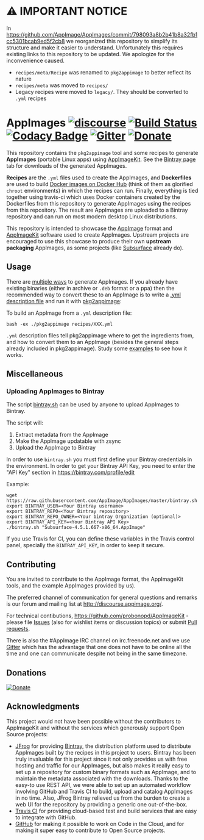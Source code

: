 # :warning: IMPORTANT NOTICE

In https://github.com/AppImage/AppImages/commit/798093a8b2b41b8a32fb1cc5301bcab9ed5f2cb8 we reorganized this repository to simplify its structure and make it easier to understand. Unfortunately this requires existing links to this repository to be updated. We apologize for the inconvenience caused.

* `recipes/meta/Recipe` was renamed to `pkg2appimage` to better reflect its nature
* `recipes/meta` was moved to `recipes/`
* Legacy recipes were moved to `legacy/`. They should be converted to `.yml` recipes

# AppImages [![discourse](https://img.shields.io/badge/forum-discourse-orange.svg)](http://discourse.appimage.org) [![Build Status](https://travis-ci.org/AppImage/AppImages.svg)](https://travis-ci.org/AppImage/AppImages) [![Codacy Badge](https://api.codacy.com/project/badge/Grade/0e7dd241a1bf44af9eebc80fd2c71763)](https://www.codacy.com/app/AppImage/AppImages?utm_source=github.com&amp;utm_medium=referral&amp;utm_content=AppImage/AppImages&amp;utm_campaign=Badge_Grade) [![Gitter](https://badges.gitter.im/Join%20Chat.svg)](https://gitter.im/probonopd/AppImageKit?utm_source=badge&utm_medium=badge&utm_campaign=pr-badge) [![Donate](https://img.shields.io/badge/Donate-PayPal-green.svg)](https://www.paypal.com/cgi-bin/webscr?cmd=_s-xclick&hosted_button_id=ZT9CL8M5TJU72)
 
This repository contains the `pkg2appimage` tool and some recipes to generate __AppImages__ (portable Linux apps) using [AppImageKit](https://github.com/probonopd/appimagekit). See the [Bintray page](https://bintray.com/probono/AppImages) tab for downloads of the generated AppImages.

__Recipes__ are the `.yml` files used to create the AppImages, and __Dockerfiles__ are used to build [Docker images on Docker Hub](https://hub.docker.com/r/probonopd/appimages/) (think of them as glorified `chroot` environments) in which the recipes can run. Finally, everything is tied together using travis-ci which uses Docker containers created by the Dockerfiles from this repository to generate AppImages using the recipes from this repository. The result are AppImages are uploaded to a Bintray repository and can run on most modern desktop Linux distributions.

This repository is intended to showcase the [AppImage](http://appimage.org) format and [AppImageKit](https://github.com/probonopd/AppImageKit) software used to create AppImages. Upstream projects are encouraged to use this showcase to produce their own __upstream packaging__ AppImages, as some projects (like [Subsurface](https://subsurface-divelog.org) already do).

## Usage

There are [multiple ways](https://github.com/probonopd/AppImageKit/wiki/Creating-AppImages) to generate AppImages. If you already have existing binaries (either in archive or `.deb` format or a ppa) then the recommended way to convert these to an AppImage is to write a [.yml description file](https://github.com/AppImage/AppImages/tree/master/recipes) and run it with [pkg2appimage](https://github.com/AppImage/AppImages/tree/master/pkg2appimage):

To build an AppImage from a `.yml` description file:

```
bash -ex ./pkg2appimage recipes/XXX.yml
```

`.yml` description files tell pkg2appimage where to get the ingredients from, and how to convert them to an AppImage (besides the general steps already included in pkg2appimage). Study some [examples](https://github.com/AppImage/AppImages/tree/master/recipes) to see how it works.

## Miscellaneous

### Uploading AppImages to Bintray

The script [bintray.sh](https://github.com/AppImage/AppImages/blob/master/bintray.sh) can be used by anyone to upload AppImages to Bintray.

The script will:

1. Extract metadata from the AppImage
2. Make the AppImage updatable with zsync
3. Upload the AppImage to Bintray

In order to use `bintray.sh` you must first define your Bintray credentials in the environment. In order to get your Bintray API Key, you need to enter the "API Key" section in https://bintray.com/profile/edit

Example:
```
wget https://raw.githubusercontent.com/AppImage/AppImages/master/bintray.sh
export BINTRAY_USER=<Your Bintray username>
export BINTRAY_REPO=<Your Bintray repository>
export BINTRAY_REPO_OWNER=<Your bintray Organization (optional)>
export BINTRAY_API_KEY=<Your Bintray API Key>
./bintray.sh "Subsurface-4.5.1.667-x86_64.AppImage"
```

If you use Travis for CI, you can define these variables in the Travis control panel, specially the `BINTRAY_API_KEY`, in order to keep it secure.

## Contributing

You are invited to contribute to the AppImage format, the AppImageKit tools, and the example AppImages provided by us).

The preferred channel of communication for general questions and remarks is our forum and mailing list at http://discourse.appimage.org/.

For technical contibutions, https://github.com/probonopd/AppImageKit - please file [Issues](https://github.com/probonopd/AppImageKit/issues) (also for wishlist items or discussion topics) or submit [Pull requests](https://github.com/probonopd/AppImageKit/pulls).

There is also the #AppImage IRC channel on irc.freenode.net and we use [Gitter](https://gitter.im/probonopd/AppImageKit) which has the advantage that one does not have to be online all the time and one can communicate despite not being in the same timezone.

## Donations

[![Donate](https://www.paypalobjects.com/en_US/i/btn/btn_donateCC_LG.gif)](https://www.paypal.com/cgi-bin/webscr?cmd=_s-xclick&hosted_button_id=ZT9CL8M5TJU72)

## Acknowledgments

This project would not have been possible without the contributors to AppImageKit and without the services which generously support Open Source projects:

* [JFrog](https://www.jfrog.com) for providing [Bintray](https://bintray.com), the distribution platform used to distribute AppImages built by the recipes in this project to users. Bintray has been truly invaluable for this project since it not only provides us with free hosting and traffic for our AppImages, but also makes it really easy to set up a repository for custom binary formats such as AppImage, and to maintain the metadata associated with the downloads. Thanks to the easy-to use REST API, we were able to set up an automated workflow involving GitHub and Travis CI to build, upload and catalog AppImages in no time. Also, JFrog Bintray relieved us from the burden to create a web UI for the repository by providing a generic one out-of-the-box. 
* [Travis CI](https://travis-ci.org) for providing cloud-based test and build services that are easy to integrate with GitHub.
* [GitHub](https://travis-ci.org) for making it possible to work on Code in the Cloud, and for making it super easy to contribute to Open Source projects.
